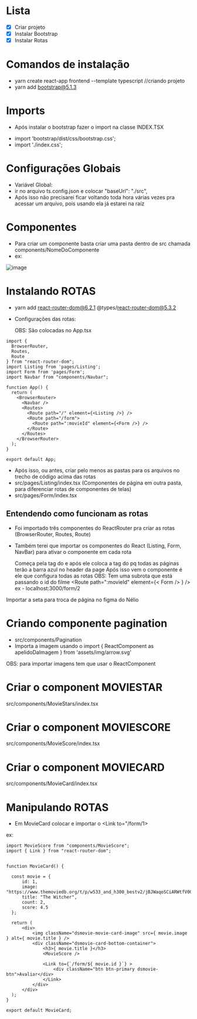 # Lista

- [x] Criar projeto
- [x] Instalar Bootstrap
- [x] Instalar Rotas

# Comandos de instalação
- yarn create react-app frontend --template typescript //criando projeto
- yarn add bootstrap@5.1.3


# Imports
- Após instalar o bootstrap fazer o import na classe INDEX.TSX
* import 'bootstrap/dist/css/bootstrap.css';
* import './index.css';

# Configurações Globais
- Variável Global: 
- ir no arquivo ts.config.json e colocar "baseUrl": "./src",
- Após isso não precisarei ficar voltando toda hora várias vezes pra acessar um arquivo, pois usando ela já estarei na raíz

# Componentes
- Para criar um componente basta criar uma pasta dentro de src chamada components/NomeDoComponente
- ex: 

 ![image](https://user-images.githubusercontent.com/71105466/156689729-7e32a4d5-1a1e-445b-9841-fb66fd7992ab.png)
 
 
 # Instalando ROTAS
 - yarn add react-router-dom@6.2.1 @types/react-router-dom@5.3.2
 - Configurações das rotas: 
 
   OBS: São colocadas no App.tsx

```
import {
  BrowserRouter,
  Routes,
  Route
} from "react-router-dom";
import Listing from 'pages/Listing';
import Form from 'pages/Form';
import Navbar from "components/Navbar";

function App() {
  return (
    <BrowserRouter>
      <Navbar />
      <Routes>
        <Route path="/" element={<Listing />} />
        <Route path="/form">
          <Route path=":movieId" element={<Form />} />
        </Route>
      </Routes>
    </BrowserRouter>
  );
}

export default App;

```

- Após isso, ou antes, criar pelo menos as pastas para os arquivos no trecho de código acima das rotas
- src/pages/Listing/index.tsx   (Componentes de página em outra pasta, para diferenciar rotas de componentes de telas)
- src/pages/Form/index.tsx

## Entendendo como funcionam as rotas
- Foi importado três componentes do ReactRouter pra criar as rotas (BrowserRouter, Routes, Route)
- Também terei que importar os componentes do React (Listing, Form, NavBar) para ativar o componente em cada rota
  
  Começa pela tag do <BrowserRouter> e após ele coloca a tag do <NavBar> pq todas as páginas terão a barra azul no header da page
  Após isso vem o componente <Route> é ele que configura todas as rotas
  OBS: Tem uma subrota que está passando o id do filme <Route path=":movieId" element={< Form /> } /> ex - localhost:3000/form/2

 Importar a seta para troca de página no figma do Nélio
 
 # Criando componente pagination
 
 - src/components/Pagination
 - Importa a imagem usando o import { ReactComponent as apelidoDaImagem } from 'assets/img/arrow.svg'
 
 OBS: para importar imagens tem que usar o ReactComponent
 
 # Criar o component MOVIESTAR
 
 src/components/MovieStars/index.tsx
 
  # Criar o component MOVIESCORE
 
 src/components/MovieScore/index.tsx
 
  # Criar o component MOVIECARD
 
 src/components/MovieCard/index.tsx
 
 
 # Manipulando ROTAS
 - Em MovieCard colocar e importar o <Link to="/form/1>
  
  ex: 
  
  ```
  import MovieScore from "components/MovieScore";
import { Link } from "react-router-dom";


function MovieCard() {

    const movie = {
        id: 1,
        image: "https://www.themoviedb.org/t/p/w533_and_h300_bestv2/jBJWaqoSCiARWtfV0GlqHrcdidd.jpg",
        title: "The Witcher",
        count: 2,
        score: 4.5
    };

    return (
        <div>
            <img className="dsmovie-movie-card-image" src={ movie.image } alt={ movie.title } />
            <div className="dsmovie-card-bottom-container">
                <h3>{ movie.title }</h3>
                <MovieScore />

                <Link to={`/form/${ movie.id }`} >
                    <div className="btn btn-primary dsmovie-btn">Avaliar</div>
                </Link>
            </div>
        </div>
    );
}

export default MovieCard;
  
  ```
